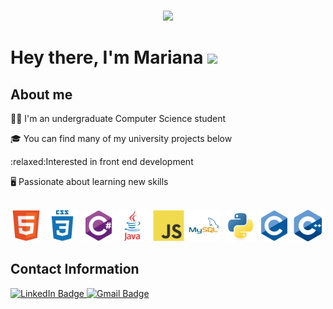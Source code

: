 ### 
<div class="header" align="center">
  <img src="https://media.giphy.com/media/3owyp2SViuDIGh8YoM/giphy.gif" width="300"/>
</div>

<h1 >Hey there, I'm Mariana   <img src="https://media.giphy.com/media/hvRJCLFzcasrR4ia7z/giphy.gif" width="30px"/></h1>
<p><h2>About me</h2></p>
<p>👩‍🎓 I'm an undergraduate Computer Science student</p>   
<p>🎓 You can find many of my university projects below</p>
<p>:relaxed:Interested in front end development</p>
<p>🖥️ Passionate about learning new skills</p>

</br>
<div>
    <img src="https://github.com/devicons/devicon/blob/master/icons/html5/html5-original.svg" title="HTML5" alt="HTML" width="50" height="50"/>&nbsp;
  <img src="https://github.com/devicons/devicon/blob/master/icons/css3/css3-plain-wordmark.svg"  title="CSS3" alt="CSS" width="50" height="50"/>&nbsp;
  <img src="https://raw.githubusercontent.com/devicons/devicon/master/icons/csharp/csharp-original.svg" alt="csharp" width="50" height="50" style="max-width: 100%;">
    <img src="https://github.com/devicons/devicon/blob/master/icons/java/java-original-wordmark.svg" title="Java" alt="Java" width="50" height="50"/>&nbsp;
  <img src="https://github.com/devicons/devicon/blob/master/icons/javascript/javascript-original.svg" title="JavaScript" alt="JavaScript" width="50" height="50"/>&nbsp;
  <img src="https://github.com/devicons/devicon/blob/master/icons/mysql/mysql-original-wordmark.svg" title="MySQL"  alt="MySQL" width="50" height="50"/>&nbsp;
  <img src="https://raw.githubusercontent.com/devicons/devicon/master/icons/python/python-original.svg" alt="python" width="50" height="50" style="max-width: 100%;">
  <img src="https://raw.githubusercontent.com/devicons/devicon/master/icons/c/c-original.svg" alt="c" width="50" height="50" style="max-width: 100%;">
  <img src="https://raw.githubusercontent.com/devicons/devicon/master/icons/cplusplus/cplusplus-original.svg" alt="cplusplus" width="50" height="50" style="max-width: 100%;">
</div>

<div>
  <h2>Contact Information</h2>
  <a href="https://www.linkedin.com/in/mariana-petropoulou">
    <img src="https://img.shields.io/badge/LinkedIn-blue?style=for-the-badge&logo=linkedin&logoColor=white" alt="LinkedIn Badge"/>
  </a>
   <a href="mailto:marianapetropoulou@gmail.com">
    <img src="https://img.shields.io/badge/Gmail-D14836?style=for-the-badge&logo=gmail&logoColor=white" alt="Gmail Badge"/>
  </a>
  
  
</div>

